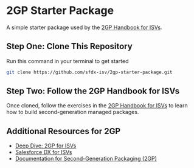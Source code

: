 # 2GP Starter Package

A simple starter package used by the [2GP Handbook for ISVs](http://google.com).

## Step One: Clone This Repository

Run this command in your terminal to get started

```bash
git clone https://github.com/sfdx-isv/2gp-starter-package.git 
```

## Step Two: Follow the 2GP Handbook for ISVs

Once cloned, follow the exercises in the [2GP Handbook for ISVs](http://google.com) to learn how to build second-generation managed packages.

## Additional Resources for 2GP

- [Deep Dive: 2GP for ISVs](https://trailhead.salesforce.com/users/isv-platform-experts/trailmixes/deep-dive-2gp)
- [Salesforce DX for ISVs](https://trailhead.salesforce.com/users/isv-platform-experts/trailmixes/salesforce-dx-for-isvs)
- [Documentation for Second-Generation Packaging (2GP)](https://trailhead.salesforce.com/users/isv-platform-experts/trailmixes/documentation-for-2gp)

